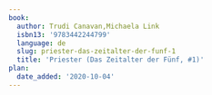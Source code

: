 ```yaml
---
book:
  author: Trudi Canavan,Michaela Link
  isbn13: '9783442244799'
  language: de
  slug: priester-das-zeitalter-der-funf-1
  title: 'Priester (Das Zeitalter der Fünf, #1)'
plan:
  date_added: '2020-10-04'
---
```

